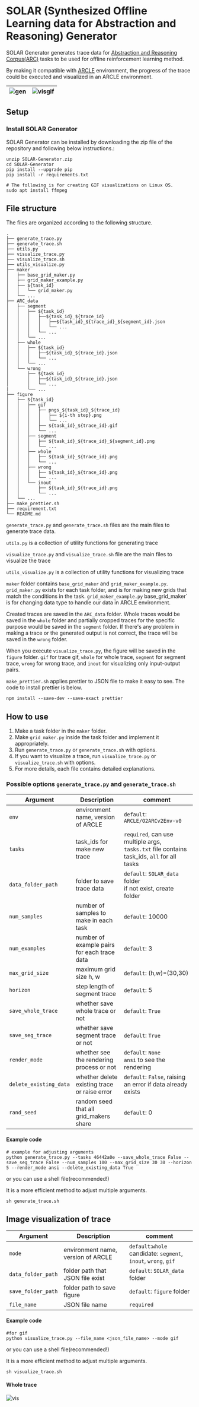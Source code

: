# SOLAR (Synthesized Offline Learning data for Abstraction and Reasoning) Generator

SOLAR Generator generates trace data for [Abstraction and Reasoning Corpus(ARC)](https://github.com/fchollet/ARC) tasks to be used for offline reinforcement learning method.

By making it compatible with [ARCLE](https://github.com/ConfeitoHS/arcle) environment, the progress of the trace could be executed and visualized in an ARCLE environment.

| ![gen](./example_image/generate_trace.gif) | ![visgif](./example_image/visualization_example.gif) |
| ------------------------------------------ | ---------------------------------------------------- |

## Setup

### Install SOLAR Generator

SOLAR Generator can be installed by downloading the zip file of the repository and following below instructions.:

```
unzip SOLAR-Generator.zip
cd SOLAR-Generator
pip install --upgrade pip
pip install -r requirements.txt

# The following is for creating GIF visualizations on Linux OS.
sudo apt install ffmpeg
```

## File structure

The files are organized according to the following structure.

```
.
├── generate_trace.py
├── generate_trace.sh
├── utils.py
├── visualize_trace.py
├── visualize_trace.sh
├── utils_visualize.py
├── maker
│   ├── base_grid_maker.py
│   ├── grid_maker_example.py
│   ├── ${task_id}
│   │   └── grid_maker.py
│   └── ...
├── ARC_data
│   ├── segment
│   │   ├── ${task_id}
│   │   │   ├──${task_id}_${trace_id}
│   │   │   │   ├──${task_id}_${trace_id}_${segment_id}.json
│   │   │   │   └── ...
│   │   │   └── ...
│   │   └── ...
│   ├── whole
│   │   ├── ${task_id}
│   │   │   ├──${task_id}_${trace_id}.json
│   │   │   └── ...
│   │   └── ...
│   └── wrong
│       ├── ${task_id}
│       │   ├──${task_id}_${trace_id}.json
│       │   └── ...
|       └── ...
├── figure
│   ├── ${task_id}
│   │   ├── gif
│   │   │   ├── pngs_${task_id}_${trace_id}
│   │   │   │   ├── ${i-th step}.png
│   │   │   │   └── ...
│   │   │   ├── ${task_id}_${trace_id}.gif
│   │   │   └── ...
│   │   ├── segment
│   │   │   ├── ${task_id}_${trace_id}_${segment_id}.png
│   │   │   └── ...
│   │   ├── whole
│   │   │   ├── ${task_id}_${trace_id}.png
│   │   │   └── ...
│   │   ├── wrong
│   │   │   ├── ${task_id}_${trace_id}.png
│   │   │   └── ...
│   │   └── inout
│   │       ├── ${task_id}_${trace_id}.png
│   │       └── ...
│   └── ...
├── make_prettier.sh
├── requirement.txt
└── README.md
```

`generate_trace.py` and `generate_trace.sh` files are the main files to generate trace data.

`utils.py` is a collection of utility functions for generating trace

`visualize_trace.py` and `visualize_trace.sh` file are the main files to visualize the trace

`utils_visualize.py` is a collection of utility functions for visualizing trace

`maker` folder contains `base_grid_maker` and `grid_maker_example.py`. `grid_maker.py` exists for each task folder, and is for making new grids that match the conditions in the task. `grid_maker_example.py` base_grid_maker` is for changing data type to handle our data in ARCLE environment.

Created traces are saved in the `ARC_data` folder. Whole traces would be saved in the `whole` folder and partially cropped traces for the specific purpose would be saved in the `segment` folder. If there's any problem in making a trace or the generated output is not correct, the trace will be saved in the `wrong` folder.

When you execute `visualize_trace.py`, the figure will be saved in the `figure` folder.
`gif` for trace gif, `whole` for whole trace, `segment` for segment trace, `wrong` for wrong trace, and `inout` for visualizing only input-output pairs.

`make_prettier.sh` applies prettier to JSON file to make it easy to see. The code to install prettier is below.

```
npm install --save-dev --save-exact prettier
```

## How to use

1. Make a task folder in the `maker` folder.
2. Make `grid_maker.py` inside the task folder and implement it appropriately.
3. Run `generate_trace.py` or `generate_trace.sh` with options.
4. If you want to visualize a trace, run `visualize_trace.py` or `visualize_trace.sh` with options.
5. For more details, each file contains detailed explanations.

### Possible options `generate_trace.py` and `generate_trace.sh`

| Argument               | Description                                  | comment                                                                                    |
| ---------------------- | -------------------------------------------- | ------------------------------------------------------------------------------------------ |
| `env`                  | environment name, version of ARCLE           | `default`: `ARCLE/O2ARCv2Env-v0`                                                           |
| `tasks`                | task_ids for make new trace                  | `required`, can use multiple args, `tasks.txt` file contains task_ids, `all` for all tasks |
| `data_folder_path`     | folder to save trace data                    | `default`: `SOLAR_data` folder <br> if not exist, create folder                            |
| `num_samples`          | number of samples to make in each task       | `default`: 10000                                                                           |
| `num_examples`         | number of example pairs for each trace data  | `default`: 3                                                                               |
| `max_grid_size`        | maximum grid size h, w                       | `default`: (h,w)=(30,30)                                                                   |
| `horizon`              | step length of segment trace                 | `default`: 5                                                                               |
| `save_whole_trace`     | whether save whole trace or not              | `default`: `True`                                                                          |
| `save_seg_trace`       | whether save segment trace or not            | `default`: `True`                                                                          |
| `render_mode`          | whether see the rendering process or not     | `default`: `None` <br> `ansi` to see the rendering                                         |
| `delete_existing_data` | whether delete existing trace or raise error | `default`: `False`, raising an error if data already exists                                |
| `rand_seed`            | random seed that all grid_makers share       | `default`: 0                                                                               |

#### Example code

```
# example for adjusting arguments
python generate_trace.py --tasks 46442a0e --save_whole_trace False --save_seg_trace False --num_samples 100 --max_grid_size 30 30 --horizon 5 --render_mode ansi --delete_existing_data True
```

or you can use a shell file(recommended!)

It is a more efficient method to adjust multiple arguments.

```
sh generate_trace.sh
```

## Image visualization of trace

| Argument           | Description                        | comment                                                             |
| ------------------ | ---------------------------------- | ------------------------------------------------------------------- |
| `mode`             | environment name, version of ARCLE | `default`:`whole` <br>candidate: `segment`, `inout`, `wrong`, `gif` |
| `data_folder_path` | folder path that JSON file exist   | `default`: `SOLAR_data` folder                                      |
| `save_folder_path` | folder path to save figure         | `default`: `figure` folder                                          |
| `file_name`        | JSON file name                     | `required`                                                          |

#### Example code

```
#for gif
python visualize_trace.py --file_name <json_file_name> --mode gif
```

or you can use a shell file(recommended!)

It is a more efficient method to adjust multiple arguments.

```
sh visualize_trace.sh
```

#### Whole trace

![vis](./example_image/visualization_example.png)
